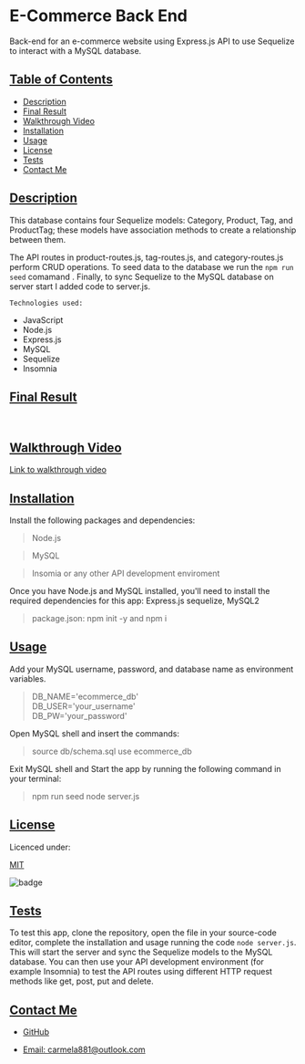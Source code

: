 # E-Commerce Back End

Back-end for an e-commerce website using Express.js API to use Sequelize to interact with a MySQL database.

## [Table of Contents](#table-of-contents)

- [Description](#description)
- [Final Result](#final-result)
- [Walkthrough Video](#walkthrough-video)
- [Installation](#installation)
- [Usage](#usage)
- [License](#license)
- [Tests](#tests)
- [Contact Me](#contact)

## [Description](#table-of-contents)

This database contains four Sequelize models: Category, Product, Tag, and ProductTag; these models have association methods to create a relationship between them.

The API routes in product-routes.js, tag-routes.js, and category-routes.js perform CRUD operations. To seed data to the database we run the `npm run seed` comamand . Finally, to sync Sequelize to the MySQL database on server start I added code to server.js.

`Technologies used:`

- JavaScript
- Node.js
- Express.js
- MySQL
- Sequelize
- Insomnia

## [Final Result](#table-of-contents)

![]()
![]()

## [Walkthrough Video](#table-of-contents)

[Link to walkthrough video]()

## [Installation](#table-of-contents)

Install the following packages and dependencies:

> Node.js

> MySQL

> Insomia or any other API development enviroment

Once you have Node.js and MySQL installed, you'll need to install the required dependencies for this app: Express.js sequelize, MySQL2

> package.json: npm init -y and npm i

## [Usage](#table-of-contents)

Add your MySQL username, password, and database name as environment variables. 

> DB_NAME='ecommerce_db'  
> DB_USER='your_username'  
> DB_PW='your_password'

Open MySQL shell and insert the commands: 

> source db/schema.sql
> use ecommerce_db

Exit MySQL shell and 
Start the app by running the following command in your terminal: 

> npm run seed
> node server.js

## [License](#table-of-contents)

Licenced under:

[MIT](https://choosealicense.com/licenses/MIT)

![badge](https://img.shields.io/badge/license-MIT-green>)

## [Tests](#table-of-contents)

To test this app, clone the repository, open the file in your source-code editor, complete the installation and usage running the code `node server.js`. This will start the server and sync the Sequelize models to the MySQL database. You can then use your API development environment (for example Insomnia) to test the API routes using different HTTP request methods like get, post, put and delete.

## [Contact Me](#table-of-contents)

- [GitHub](https://github.com/cdrcar)

- [Email: carmela881@outlook.com](mailto:carmela881@outlook.com)
